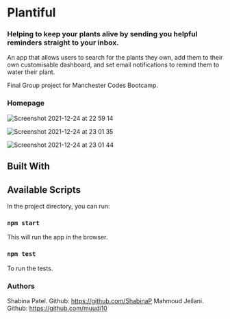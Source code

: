 # Plantiful
### Helping to keep your plants alive by sending you helpful reminders straight to your inbox.

An app that allows users to search for the plants they own, add them to their own customisable dashboard, and set email notifications to remind them to water their plant. 

Final Group project for Manchester Codes Bootcamp. 

### Homepage
![Screenshot 2021-12-24 at 22 59 14](https://user-images.githubusercontent.com/79164944/147373854-08c08769-114f-4f14-9cdf-d65f3a9d065b.png)

![Screenshot 2021-12-24 at 23 01 35](https://user-images.githubusercontent.com/79164944/147373874-7abca5c0-cdae-47a0-a222-6ed35d62465f.png)

![Screenshot 2021-12-24 at 23 01 44](https://user-images.githubusercontent.com/79164944/147373881-a6dd2ffa-b1cf-4f6c-80ee-e2a0e31ea71a.png)

## Built With

## Available Scripts

In the project directory, you can run:

### `npm start`
This will run the app in the browser.

### `npm test`
To run the tests.


### Authors
Shabina Patel. Github: https://github.com/ShabinaP
Mahmoud Jeilani. Github: https://github.com/muudi10

